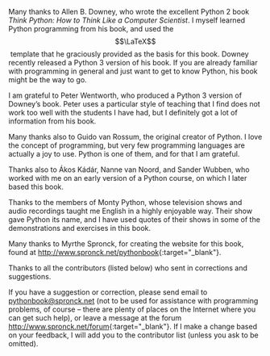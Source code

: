 Many thanks to Allen B. Downey, who wrote the excellent Python 2 book
*Think Python: How to Think Like a Computer Scientist*. I myself learned
Python programming from his book, and used the $$\LaTeX$$ template that he
graciously provided as the basis for this book. Downey recently released
a Python 3 version of his book. If you are already familiar with
programming in general and just want to get to know Python, his book
might be the way to go.

I am grateful to Peter Wentworth, who produced a Python 3 version of
Downey’s book. Peter uses a particular style of teaching that I find
does not work too well with the students I have had, but I definitely
got a lot of information from his book.

Many thanks also to Guido van Rossum, the original creator of Python. I
love the concept of programming, but very few programming languages are
actually a joy to use. Python is one of them, and for that I am
grateful.

Thanks also to Ákos Kádár, Nanne van Noord, and Sander Wubben, who
worked with me on an early version of a Python course, on which I later
based this book.

Thanks to the members of Monty Python, whose television shows and audio
recordings taught me English in a highly enjoyable way. Their show gave
Python its name, and I have used quotes of their shows in some of the
demonstrations and exercises in this book.

Many thanks to Myrthe Spronck, for creating the website for this book,
found at <http://www.spronck.net/pythonbook>{:target="_blank"}.

Thanks to all the contributors (listed below) who sent in corrections
and suggestions.

If you have a suggestion or correction, please send email to
[pythonbook@spronck.net](pythonbook@spronck.net) (not to be used for
assistance with programming problems, of course – there are plenty of
places on the Internet where you can get such help), or leave a message
at the forum <http://www.spronck.net/forum>{:target="_blank"}. If I make a change based on
your feedback, I will add you to the contributor list (unless you ask to
be omitted).
